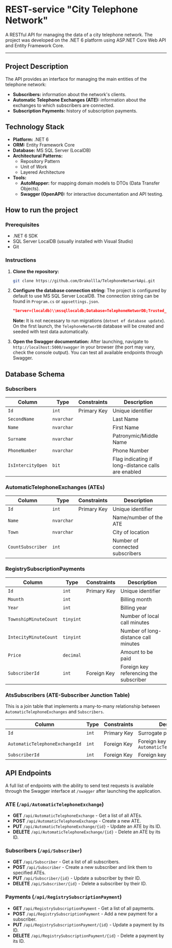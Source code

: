 # REST-service "City Telephone Network"

A RESTful API for managing the data of a city telephone network. The project was developed on the .NET 6 platform using ASP.NET Core Web API and Entity Framework Core.

---

## Project Description

The API provides an interface for managing the main entities of the telephone network:

*   **Subscribers:** information about the network's clients.
*   **Automatic Telephone Exchanges (ATE):** information about the exchanges to which subscribers are connected.
*   **Subscription Payments:** history of subscription payments.

## Technology Stack

*   **Platform:** .NET 6
*   **ORM:** Entity Framework Core
*   **Database:** MS SQL Server (LocalDB)
*   **Architectural Patterns:**
    *   Repository Pattern
    *   Unit of Work
    *   Layered Architecture
*   **Tools:**
    *   **AutoMapper:** for mapping domain models to DTOs (Data Transfer Objects).
    *   **Swagger (OpenAPI):** for interactive documentation and API testing.

## How to run the project

### Prerequisites

*   .NET 6 SDK
*   SQL Server LocalDB (usually installed with Visual Studio)
*   Git

### Instructions

1.  **Clone the repository:**
    ```bash
    git clone https://github.com/Drakollla/TelephoneNetworkApi.git
    ```

2.  **Configure the database connection string:**
    The project is configured by default to use MS SQL Server LocalDB. The connection string can be found in `Program.cs` or `appsettings.json`.
    ```json
    "Server=(localdb)\\mssqllocaldb;Database=TelephoneNetworDB;Trusted_Connection=True;"
    ```
    **Note:** It is not necessary to run migrations (`dotnet ef database update`). On the first launch, the `TelephoneNetworDB` database will be created and seeded with test data automatically.

3.  **Open the Swagger documentation:**
    After launching, navigate to `http://localhost:5000/swagger` in your browser (the port may vary, check the console output). You can test all available endpoints through Swagger.

## Database Schema

### Subscribers

| Column          | Type       | Constraints | Description                                   |
| --------------- | ---------- | ----------- | --------------------------------------------- |
| `Id`            | `int`      | Primary Key | Unique identifier                             |
| `SecondName`    | `nvarchar` |             | Last Name                                     |
| `Name`          | `nvarchar` |             | First Name                                    |
| `Surname`       | `nvarchar` |             | Patronymic/Middle Name                        |
| `PhoneNumber`   | `nvarchar` |             | Phone Number                                  |
| `IsIntercityOpen` | `bit`    |             | Flag indicating if long-distance calls are enabled |

### AutomaticTelephoneExchanges (ATEs)

| Column            | Type       | Constraints | Description                         |
| ----------------- | ---------- | ----------- | ----------------------------------- |
| `Id`              | `int`      | Primary Key | Unique identifier                   |
| `Name`            | `nvarchar` |             | Name/number of the ATE              |
| `Town`            | `nvarchar` |             | City of location                    |
| `CountSubscriber` | `int`      |             | Number of connected subscribers     |

### RegistrySubscriptionPayments

| Column                | Type      | Constraints | Description                             |
| --------------------- | --------- | ----------- | --------------------------------------- |
| `Id`                  | `int`     | Primary Key | Unique identifier                       |
| `Mounth`              | `int`     |             | Billing month                           |
| `Year`                | `int`     |             | Billing year                            |
| `TownshipMinuteCount` | `tinyint` |             | Number of local call minutes            |
| `IntecityMinuteCount` | `tinyint` |             | Number of long-distance call minutes    |
| `Price`               | `decimal` |             | Amount to be paid                       |
| `SubscriberId`        | `int`     | Foreign Key | Foreign key referencing the subscriber |

### AtsSubscribers (ATE-Subscriber Junction Table)

This is a join table that implements a many-to-many relationship between `AutomaticTelephoneExchanges` and `Subscribers`.

| Column                       | Type  | Constraints | Description                                  |
| ---------------------------- | ----- | ----------- | -------------------------------------------- |
| `Id`                         | `int` | Primary Key | Surrogate primary key                        |
| `AutomaticTelephoneExchangeId` | `int` | Foreign Key | Foreign key to `AutomaticTelephoneExchanges` |
| `SubscriberId`               | `int` | Foreign Key | Foreign key to `Subscribers`                 |

## API Endpoints

A full list of endpoints with the ability to send test requests is available through the Swagger interface at `/swagger` after launching the application.

### ATE (`/api/AutomaticTelephoneExchange`)

*   **GET** `/api/AutomaticTelephoneExchange` - Get a list of all ATEs.
*   **POST** `/api/AutomaticTelephoneExchange` - Create a new ATE.
*   **PUT** `/api/AutomaticTelephoneExchange/{id}` - Update an ATE by its ID.
*   **DELETE** `/api/AutomaticTelephoneExchange/{id}` - Delete an ATE by its ID.

### Subscribers (`/api/Subscriber`)

*   **GET** `/api/Subscriber` - Get a list of all subscribers.
*   **POST** `/api/Subscriber` - Create a new subscriber and link them to specified ATEs.
*   **PUT** `/api/Subscriber/{id}` - Update a subscriber by their ID.
*   **DELETE** `/api/Subscriber/{id}` - Delete a subscriber by their ID.

### Payments (`/api/RegistrySubscriptionPayment`)

*   **GET** `/api/RegistrySubscriptionPayment` - Get a list of all payments.
*   **POST** `/api/RegistrySubscriptionPayment` - Add a new payment for a subscriber.
*   **PUT** `/api/RegistrySubscriptionPayment/{id}` - Update a payment by its ID.
*   **DELETE** `/api/RegistrySubscriptionPayment/{id}` - Delete a payment by its ID.
